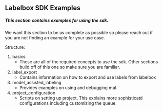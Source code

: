 ## Labelbox SDK Examples

##### This section contains examples for using the sdk.
We want this section to be as complete as possible so please reach out if you are not finding an example for your use case.


Structure:

1. basics
    * These are all of the required concepts to use the sdk. Other sections build off of this one so make sure you are familiar.
2. label_export
    * Contains information on how to export and use labels from labelbox
3. model_assisted_labeling
    * Provides examples on using and debugging mal.
4. project_configuration
    * Scripts on setting up project. This explains more sophisticatd configurations including customizing the queue.
